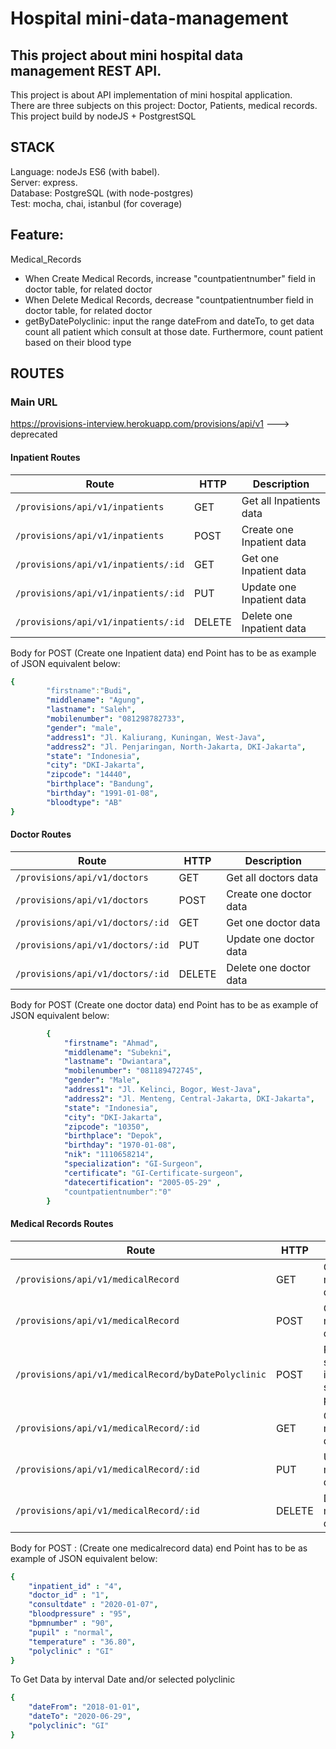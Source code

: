 # Hospital mini-data-management

## This project about mini hospital data management REST API.

This project is about API implementation of mini hospital application.  
There are three subjects on this project: Doctor, Patients, medical records.  
This project build by nodeJS + PostgrestSQL

## STACK

Language: nodeJs ES6 (with babel). \
Server: express. \
Database: PostgreSQL (with node-postgres)\
Test: mocha, chai, istanbul (for coverage)

## Feature:
Medical_Records
- When Create Medical Records, increase "countpatientnumber" field in doctor table, for related doctor
- When Delete Medical Records, decrease "countpatientnumber field in doctor table, for related doctor
- getByDatePolyclinic: input the range dateFrom and dateTo, to get data count all patient which consult at those date. Furthermore, count patient based on their blood type

## ROUTES

### Main URL
https://provisions-interview.herokuapp.com/provisions/api/v1 ---> deprecated

#### Inpatient Routes

| Route                                |  HTTP  | Description |
| ------------------------------------ | ------ | --------------|
| `/provisions/api/v1/inpatients`      | GET    | Get all Inpatients data
| `/provisions/api/v1/inpatients`      | POST   | Create one Inpatient data
| `/provisions/api/v1/inpatients/:id`  | GET    | Get one Inpatient data
| `/provisions/api/v1/inpatients/:id`  | PUT    | Update one Inpatient data
| `/provisions/api/v1/inpatients/:id`  | DELETE | Delete one Inpatient data

Body for POST 
(Create one Inpatient data) end Point has to be as example of JSON equivalent below:
```yaml
{
        "firstname":"Budi",
        "middlename": "Agung",
        "lastname": "Saleh",
        "mobilenumber": "081298782733",
        "gender": "male",
        "address1": "Jl. Kaliurang, Kuningan, West-Java",
        "address2": "Jl. Penjaringan, North-Jakarta, DKI-Jakarta",
        "state": "Indonesia",
        "city": "DKI-Jakarta",
        "zipcode": "14440",
        "birthplace": "Bandung",
        "birthday": "1991-01-08",
        "bloodtype": "AB"
}
```

#### Doctor Routes

| Route                             |  HTTP  | Description |
| --------------------------------- | ------ | --------------|
| `/provisions/api/v1/doctors`      | GET    | Get all doctors data
| `/provisions/api/v1/doctors`      | POST   | Create one doctor data
| `/provisions/api/v1/doctors/:id`  | GET    | Get one doctor data
| `/provisions/api/v1/doctors/:id`  | PUT    | Update one doctor data
| `/provisions/api/v1/doctors/:id`  | DELETE | Delete one doctor data


Body for POST (Create one doctor data) end Point has to be as example of JSON equivalent below:
```yaml
        {
            "firstname": "Ahmad",
            "middlename": "Subekni",
            "lastname": "Dwiantara",
            "mobilenumber": "081189472745",
            "gender": "Male",
            "address1": "Jl. Kelinci, Bogor, West-Java",
            "address2": "Jl. Menteng, Central-Jakarta, DKI-Jakarta",
            "state": "Indonesia",
            "city": "DKI-Jakarta",
            "zipcode": "10350",
            "birthplace": "Depok",
            "birthday": "1970-01-08",
            "nik": "1110658214",
            "specialization": "GI-Surgeon",
            "certificate": "GI-Certificate-surgeon",
            "datecertification": "2005-05-29" ,
            "countpatientnumber":"0"
        }
```
#### Medical Records Routes

| Route                                                    |  HTTP  | Description |
| -------------------------------------------------------- | ------ | --------------|
| `/provisions/api/v1/medicalRecord`                       | GET    | Get all medicalRecord data
| `/provisions/api/v1/medicalRecord`                       | POST   | Create one medicalRecord data
| `/provisions/api/v1/medicalRecord/byDatePolyclinic`      | POST   | Return consult sum by date interval and/or selected polyclinic
| `/provisions/api/v1/medicalRecord/:id`                   | GET    | Get one medicalRecord data
| `/provisions/api/v1/medicalRecord/:id`                   | PUT    | Update one medicalRecord data
| `/provisions/api/v1/medicalRecord/:id`                   | DELETE | Delete one medicalRecord data

Body for POST :
(Create one medicalrecord data) end Point has to be as example of JSON equivalent below:
```yaml
{
    "inpatient_id" : "4",
    "doctor_id" : "1",
    "consultdate" : "2020-01-07",
    "bloodpressure" : "95",
    "bpmnumber" : "90",
    "pupil" : "normal",
    "temperature" : "36.80",
    "polyclinic" : "GI"
}
```

To Get Data by interval Date and/or selected polyclinic 
```yaml
{
    "dateFrom": "2018-01-01",
    "dateTo": "2020-06-29",
    "polyclinic": "GI"
}
```

